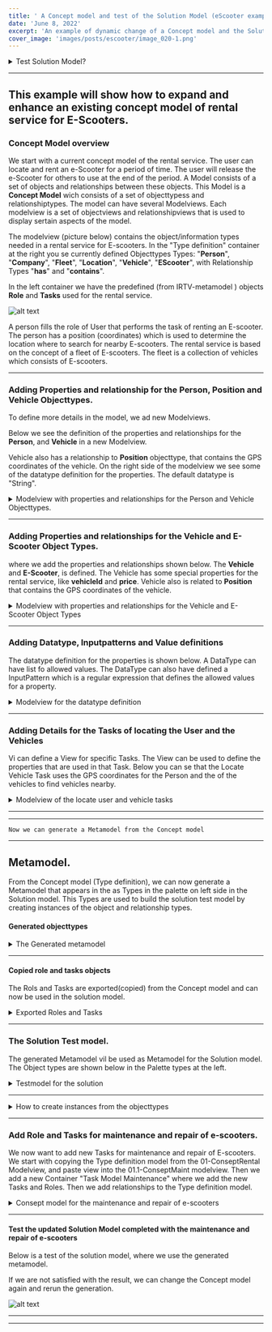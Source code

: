 ```yaml
---
title: ' A Concept model and test of the Solution Model (eScooter example)'
date: 'June 8, 2022'
excerpt: 'An example of dynamic change of a Concept model and the Solution Model. The purpose of this tutorial is to show how to make enhancement to an existing Consept Model of rental service for e-Scooters and generate a metamodel and test the metamodel with a test Solution Model .'
cover_image: 'images/posts/escooter/image_020-1.png'
---
```

<details><summary markdown="span">
    Test Solution Model?
    </summary>

A test Solution Model is a model that is used to test the Concept Model and the generated Metamodel.
The purpose of the test model is to "instantiate" the Concepts and create examples to test if the Concept Model is working as expected.
If changes are needed, we go back to the Concept Model and make the changes necessary and regenerate the metamodel for a new test.

If we are satisfied, we can export the type definitions to i.e. GraphQL type-definition file and create Queries / Mutations from the Tasks.

</details>

---

## This example will show how to expand and enhance an existing concept model of rental service for E-Scooters.


### Concept Model overview

We start with a current concept model of the rental service. The user can locate and rent an e-Scooter for a period of time. The user will release the e-Scooter for others to use at the end of the period. 
A Model consists of a set of objects and relationships between these objects. This Model is a **Concept Model** wich consists of a set of objecttypess and relationshiptypes.
The model can have several Modelviews. Each modelview is a set of objectviews and relationshipviews that is used to display sertain aspects of the model.

The modelview (picture below) contains the object/information types needed in a rental service for E-scooters. 
In the "Type definition" container at the right you se currently defined Objecttypes Types: "**Person**", "**Company**", "**Fleet**", "**Location**", "**Vehicle**", "**EScooter**", with Relationship Types "**has**" and "**contains**".

In the left container we have the predefined (from IRTV-metamodel ) objects **Role** and **Tasks** used for the rental service.

![alt text](/images/posts/escooter/image_020-1.png)

A person fills the role of User that performs the task of renting an E-scooter.
The person has a position (coordinates) which is used to determine the location where to search for nearby E-scooters.
The rental service is based on the concept of a fleet of E-scooters.
The fleet is a collection of vehicles which consists of E-scooters.


---

### Adding Properties and relationship for the Person, Position and Vehicle Objecttypes.

To define more details in the model, we ad new Modelviews.

Below we see the definition of the properties and relationships for the **Person**, and **Vehicle** in a new Modelview.

Vehicle also has a relationship to **Position** objecttype, that contains the GPS coordinates of the vehicle.
On the right side of the modelview we see some of the datatype definition for the properties. The default datatype is "String".

<details><summary markdown="span">
    Modelview with properties and relationships for the Person and Vehicle Objecttypes.
    </summary>

![alt text](/images/posts/escooter/image_020-2.png)

</details>

---

### Adding Properties and relationships for the Vehicle and E-Scooter Object Types.

 where we add the properties and relationships shown below. The **Vehicle** and **E-Scooter**, is defined. 
The Vehicle has some special properties for the rental service, like **vehicleId** and **price**. Vehicle also is related to **Position** that contains the GPS coordinates of the vehicle.

<details><summary markdown="span">
    Modelview with properties and relationships for the Vehicle and E-Scooter Object Types
    </summary>


![alt text](/images/posts/escooter/image_020-3.png)

</details>

---

### Adding Datatype, Inputpatterns and Value definitions

The datatype definition for the properties is shown below. 
A DataType can have list fo allowed values.
The DataType can also have defined a InputPattern which is a regular expression that defines the allowed values for a property.

<details><summary markdown="span">
    Modelview for the datatype definition
    </summary>

![alt text](/images/posts/escooter/image_020-4.png)

</details>

---

### Adding Details for the Tasks of locating the User and the Vehicles

Vi can define a View for specific Tasks. The View can be used to define the properties that are used in that Task.
Below you can se that the Locate Vehicle Task uses the GPS coordinates for the Person and the of the vehicles to find vehicles nearby.

<details><summary markdown="span">
    Modelview of the locate user and vehicle tasks
    </summary>

![alt text](/images/posts/escooter/image_020-5.png)

</details>

---
---

    Now we can generate a Metamodel from the Concept model

---


## Metamodel.

From the Concept model (Type definition), we can now generate a Metamodel that appears in the as Types in the palette on left side in the Solution model. 
This Types are used to build the solution test model by creating instances of the object and relationship types.

#### Generated objecttypes

<details><summary markdown="span">
    The Generated metamodel
    </summary>

![alt text](/images/posts/escooter/image_020-6.png)

In the left palette, we see the generated metamodel types.
The relationships are also generated, and is avaiable to connect the objects in the Canvas.

</details>

---

#### Copied role and tasks objects

The Rols and Tasks are exported(copied) from the Concept model and can now be used in the solution model.

<details><summary markdown="span">
    Exported Roles and Tasks
    </summary>

![alt text](/images/posts/escooter/image_020-6b.png)

In the left palette, we see the Roles and Tasks that are exported from the Concept model.

</details>




---


### The Solution Test model.

The generated Metamodel vil be used as Metamodel for the Solution model.
The Object types are shown below in the Palette types at the left.

<details><summary markdown="span">
    Testmodel for the solution
    </summary>


![alt text](/images/posts/escooter/image_020-8.png)



![alt text](/images/posts/escooter/image_020-7.png)
 
 </details>

 ---

<details><summary markdown="span">
    How to create instances from the objecttypes
    </summary>
    Drag and drop the objecttypes from the Palette to the Canvas (Modelling area).
    Right click on the object and select "Edit Object" to open the property dialog to add attribute values.
    <img src="/images/posts/escooter/image_020-35.png" alt="alt text" width="100%">
</details>

---

### Add Role and Tasks for maintenance and repair of e-scooters.

We now want to add new Tasks for maintenance and repair of E-scooters.
We start with copying the Type definition model from the 01-ConseptRental Modelview, and paste view into the 01.1-ConseptMaint modelview. 
Then we add a new Container "Task Model Maintenance" where we add the new Tasks and Roles.
Then we add relationships to the Type definition model.

<details><summary markdown="span">
    Consept model for the maintenance and repair of e-scooters
    </summary>

![alt text](/images/posts/escooter/image_020-22.png)

</details>

---

#### Test the updated Solution Model completed with the maintenance and repair of e-scooters

Below is a test of the solution model, where we use the generated metamodel.

If we are not satisfied with the result, we can change the Concept model again and rerun the generation.

![alt text](/images/posts/escooter/image_020-?.png)

---

---
